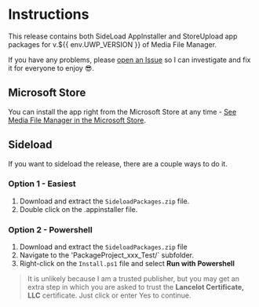 # Instructions

This release contains both SideLoad AppInstaller and StoreUpload app packages for v.${{ env.UWP_VERSION }} of Media File Manager.

If you have any problems, please [open an Issue](https://github.com/LanceMcCarthy/MediaFileManager/issues) so I can investigate and fix it for everyone to enjoy 😎.

## Microsoft Store

You can install the app right from the Microsoft Store at any time - [See Media File Manager in the Microsoft Store](https://www.microsoft.com/en-us/p/media-file-manager/9pd3jfk7w5mb).

## Sideload

If you want to sideload the release, there are a couple ways to do it.

### Option 1 - Easiest

1. Download and extract the `SideloadPackages.zip` file.
2. Double click on the .appinstaller file.

### Option 2 - Powershell

1. Download and extract the `SideloadPackages.zip` file
2. Navigate to the 'PackageProject_xxx_Test/` subfolder.
3. Right-click on the `Install.ps1` file and select **Run with Powershell**

> It is unlikely because I am a trusted publisher, but you may get an extra step in which you are asked to trust the **Lancelot Certificate, LLC** certificate. Just click or enter Yes to continue.
